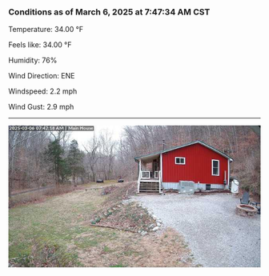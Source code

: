 ### Conditions as of March 6, 2025 at 7:47:34 AM CST 

Temperature: 34.00 &deg;F

Feels like: 34.00 &deg;F

Humidity: 76%

Wind Direction: ENE

Windspeed: 2.2 mph

Wind Gust: 2.9 mph

---

<img src="./images/latest.jpeg"/>

